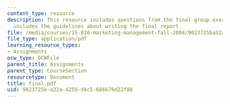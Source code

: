 ```yaml
---
content_type: resource
description: This resource includes questions from the final group exercise. It also
  includes the guidelines about writing the final report.
file: /media/courses/15-810-marketing-management-fall-2004/9023725ba32a4259d4c5686676d22f88_final.pdf
file_type: application/pdf
learning_resource_types:
- Assignments
ocw_type: OCWFile
parent_title: Assignments
parent_type: CourseSection
resourcetype: Document
title: final.pdf
uid: 9023725b-a32a-4259-d4c5-686676d22f88
---
```

